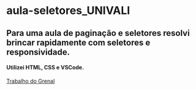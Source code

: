 # aula-seletores_UNIVALI

## Para uma aula de paginação e seletores resolvi brincar rapidamente com seletores e responsividade.

#### Utilizei HTML, CSS e VSCode.

<a target="_blank" href="https://paulofsnunes.github.io/aula-seletores_UNIVALI/">Trabalho do Grenal</a>
